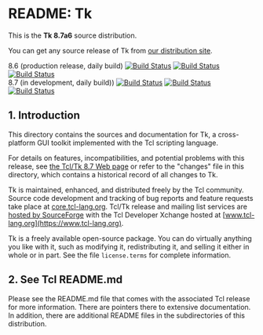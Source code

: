 # README:  Tk

This is the **Tk 8.7a6** source distribution.

You can get any source release of Tk from [our distribution
site](https://sourceforge.net/projects/tcl/files/Tcl/).

8.6 (production release, daily build)
[![Build Status](https://github.com/tcltk/tk/workflows/Linux/badge.svg?branch=core-8-6-branch)](https://github.com/tcltk/tk/actions?query=workflow%3A%22Linux%22+branch%3Acore-8-6-branch)
[![Build Status](https://github.com/tcltk/tk/workflows/Windows/badge.svg?branch=core-8-6-branch)](https://github.com/tcltk/tk/actions?query=workflow%3A%22Windows%22+branch%3Acore-8-6-branch)
[![Build Status](https://github.com/tcltk/tk/workflows/macOS/badge.svg?branch=core-8-6-branch)](https://github.com/tcltk/tk/actions?query=workflow%3A%22macOS%22+branch%3Acore-8-6-branch)
<br>
8.7 (in development, daily build))
[![Build Status](https://github.com/tcltk/tk/workflows/Linux/badge.svg?branch=main)](https://github.com/tcltk/tk/actions?query=workflow%3A%22Linux%22+branch%3Amain)
[![Build Status](https://github.com/tcltk/tk/workflows/Windows/badge.svg?branch=main)](https://github.com/tcltk/tk/actions?query=workflow%3A%22Windows%22+branch%3Amain)
[![Build Status](https://github.com/tcltk/tk/workflows/macOS/badge.svg?branch=main)](https://github.com/tcltk/tk/actions?query=workflow%3A%22macOS%22+branch%3Amain)

## <a id="intro">1.</a> Introduction

This directory contains the sources and documentation for Tk, a
cross-platform GUI toolkit implemented with the Tcl scripting language.

For details on features, incompatibilities, and potential problems with
this release, see [the Tcl/Tk 8.7 Web page](https://www.tcl.tk/software/tcltk/8.7.html)
or refer to the "changes" file in this directory, which contains a
historical record of all changes to Tk.

Tk is maintained, enhanced, and distributed freely by the Tcl community.
Source code development and tracking of bug reports and feature requests
take place at [core.tcl-lang.org](https://core.tcl-lang.org/).
Tcl/Tk release and mailing list services are [hosted by
SourceForge](https://sourceforge.net/projects/tcl/)
with the Tcl Developer Xchange hosted at
[www.tcl-lang.org](https://www.tcl-lang.org).

Tk is a freely available open-source package.  You can do virtually
anything you like with it, such as modifying it, redistributing it,
and selling it either in whole or in part.  See the file
`license.terms` for complete information.

## <a id="tcl">2.</a> See Tcl README.md

Please see the README.md file that comes with the associated Tcl release
for more information.  There are pointers there to extensive
documentation.  In addition, there are additional README files
in the subdirectories of this distribution.
